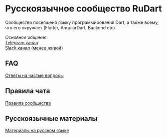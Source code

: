 # Русскоязычное сообщество RuDart
Сообщество посвящено языку программирования Dart, а также всему, что его окружает (Flutter, AngularDart, Backend etc).  

_Основное общение:_  
[Telegram канал](https://t.me/rudart)  
[Slack канал (менее живой)](http://dart-ru.herokuapp.com/)


## FAQ
[Ответы на частые вопросы](faq.md)

## Правила чата
[Правила сообщества](chat_rules.md)

## Русскоязычные материалы
[Материалы на русском языке](ru_resources.md)
